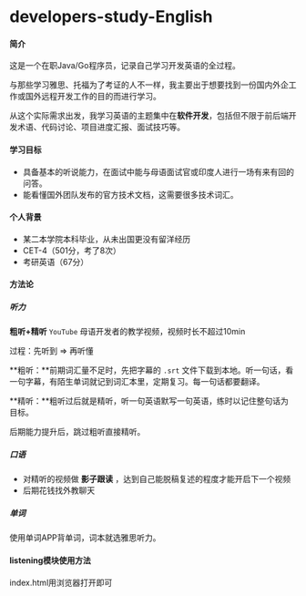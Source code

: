 # developers-study-English
#### **简介**

这是一个在职Java/Go程序员，记录自己学习开发英语的全过程。

与那些学习雅思、托福为了考证的人不一样，我主要出于想要找到一份国内外企工作或国外远程开发工作的目的而进行学习。

从这个实际需求出发，我学习英语的主题集中在**软件开发**，包括但不限于前后端开发术语、代码讨论、项目进度汇报、面试技巧等。



#### **学习目标**

- 具备基本的听说能力，在面试中能与母语面试官或印度人进行一场有来有回的问答。
- 能看懂国外团队发布的官方技术文档，这需要很多技术词汇。



#### **个人背景**

- 某二本学院本科毕业，从未出国更没有留洋经历
- CET-4（501分，考了8次）
- 考研英语（67分）



#### 方法论



##### 听力

**粗听+精听** `YouTube` 母语开发者的教学视频，视频时长不超过10min

过程：先听到 => 再听懂

**粗听：**前期词汇量不足时，先把字幕的 `.srt` 文件下载到本地。听一句话，看一句字幕，有陌生单词就记到词汇本里，定期复习。每一句话都要翻译。

**精听：**粗听过后就是精听，听一句英语默写一句英语，练时以记住整句话为目标。

后期能力提升后，跳过粗听直接精听。



##### 口语

- 对精听的视频做 **影子跟读** ，达到自己能脱稿复述的程度才能开启下一个视频
- 后期花钱找外教聊天



##### 单词

使用单词APP背单词，词本就选雅思听力。


#### listening模块使用方法

index.html用浏览器打开即可